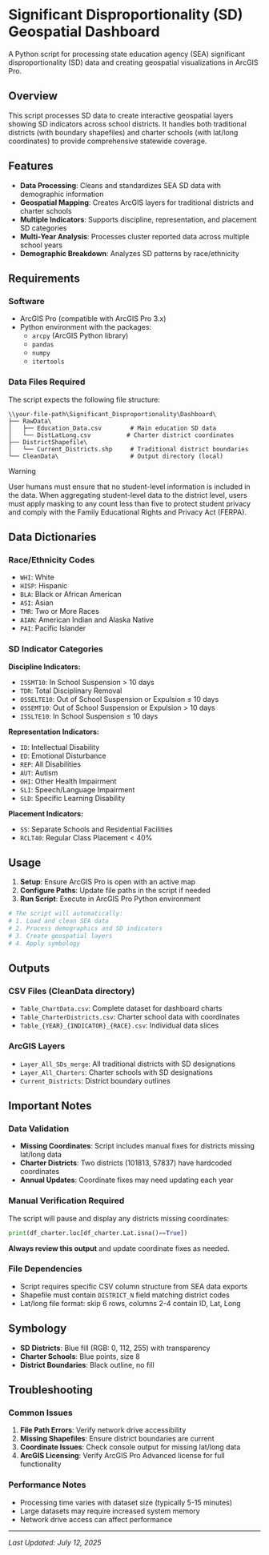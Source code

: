 # Significant Disproportionality (SD) Geospatial Dashboard

A Python script for processing state education agency (SEA) significant disproportionality (SD) data and creating geospatial visualizations in ArcGIS Pro.

## Overview

This script processes SD data to create interactive geospatial layers showing SD indicators across school districts. It handles both traditional districts (with boundary shapefiles) and charter schools (with lat/long coordinates) to provide comprehensive statewide coverage.

## Features

- **Data Processing**: Cleans and standardizes SEA SD data with demographic information
- **Geospatial Mapping**: Creates ArcGIS layers for traditional districts and charter schools
- **Multiple Indicators**: Supports discipline, representation, and placement SD categories
- **Multi-Year Analysis**: Processes cluster reported data across multiple school years
- **Demographic Breakdown**: Analyzes SD patterns by race/ethnicity

## Requirements

### Software

- ArcGIS Pro (compatible with ArcGIS Pro 3.x)
- Python environment with the packages:
  - `arcpy` (ArcGIS Python library)
  - `pandas`
  - `numpy`
  - `itertools`

### Data Files Required

The script expects the following file structure:

```
\\your-file-path\Significant_Disproportionality\Dashboard\
├── RawData\
│   ├── Education_Data.csv        # Main education SD data
│   └── DistLatLong.csv          # Charter district coordinates
├── DistrictShapefile\
│   └── Current_Districts.shp     # Traditional district boundaries
└── CleanData\                    # Output directory (local)
```
> [!WARNING]
> User humans must ensure that no student-level information is included in the data. When aggregating student-level data to the district level, users must apply masking to any count less than five to protect student privacy and comply with the Family Educational Rights and Privacy Act (FERPA).

## Data Dictionaries

### Race/Ethnicity Codes

- `WHI`: White
- `HISP`: Hispanic
- `BLA`: Black or African American
- `ASI`: Asian
- `TMR`: Two or More Races
- `AIAN`: American Indian and Alaska Native
- `PAI`: Pacific Islander

### SD Indicator Categories

**Discipline Indicators:**

- `ISSMT10`: In School Suspension > 10 days
- `TDR`: Total Disciplinary Removal
- `OSSELTE10`: Out of School Suspension or Expulsion ≤ 10 days
- `OSSEMT10`: Out of School Suspension or Expulsion > 10 days
- `ISSLTE10`: In School Suspension ≤ 10 days

**Representation Indicators:**

- `ID`: Intellectual Disability
- `ED`: Emotional Disturbance
- `REP`: All Disabilities
- `AUT`: Autism
- `OHI`: Other Health Impairment
- `SLI`: Speech/Language Impairment
- `SLD`: Specific Learning Disability

**Placement Indicators:**

- `SS`: Separate Schools and Residential Facilities
- `RCLT40`: Regular Class Placement < 40%

## Usage

1. **Setup**: Ensure ArcGIS Pro is open with an active map
1. **Configure Paths**: Update file paths in the script if needed
1. **Run Script**: Execute in ArcGIS Pro Python environment

```python
# The script will automatically:
# 1. Load and clean SEA data
# 2. Process demographics and SD indicators
# 3. Create geospatial layers
# 4. Apply symbology
```

## Outputs

### CSV Files (CleanData directory)

- `Table_ChartData.csv`: Complete dataset for dashboard charts
- `Table_CharterDistricts.csv`: Charter school data with coordinates
- `Table_{YEAR}_{INDICATOR}_{RACE}.csv`: Individual data slices

### ArcGIS Layers

- `Layer_All_SDs_merge`: All traditional districts with SD designations
- `Layer_All_Charters`: Charter schools with SD designations
- `Current_Districts`: District boundary outlines

## Important Notes

### Data Validation

- **Missing Coordinates**: Script includes manual fixes for districts missing lat/long data
- **Charter Districts**: Two districts (101813, 57837) have hardcoded coordinates
- **Annual Updates**: Coordinate fixes may need updating each year

### Manual Verification Required

The script will pause and display any districts missing coordinates:

```python
print(df_charter.loc[df_charter.Lat.isna()==True])
```

**Always review this output** and update coordinate fixes as needed.

### File Dependencies

- Script requires specific CSV column structure from SEA data exports
- Shapefile must contain `DISTRICT_N` field matching district codes
- Lat/long file format: skip 6 rows, columns 2-4 contain ID, Lat, Long

## Symbology

- **SD Districts**: Blue fill (RGB: 0, 112, 255) with transparency
- **Charter Schools**: Blue points, size 8
- **District Boundaries**: Black outline, no fill

## Troubleshooting

### Common Issues

1. **File Path Errors**: Verify network drive accessibility
1. **Missing Shapefiles**: Ensure district boundaries are current
1. **Coordinate Issues**: Check console output for missing lat/long data
1. **ArcGIS Licensing**: Verify ArcGIS Pro Advanced license for full functionality

### Performance Notes

- Processing time varies with dataset size (typically 5-15 minutes)
- Large datasets may require increased system memory
- Network drive access can affect performance

-----

*Last Updated: July 12, 2025*
